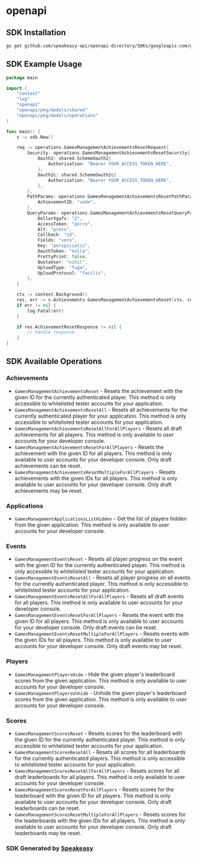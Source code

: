 # openapi

<!-- Start SDK Installation -->
## SDK Installation

```bash
go get github.com/speakeasy-api/openapi-directory/SDKs/googleapis.com/gamesManagement/v1management/go
```
<!-- End SDK Installation -->

## SDK Example Usage
<!-- Start SDK Example Usage -->
```go
package main

import (
    "context"
    "log"
    "openapi"
    "openapi/pkg/models/shared"
    "openapi/pkg/models/operations"
)

func main() {
    s := sdk.New()

    req := operations.GamesManagementAchievementsResetRequest{
        Security: operations.GamesManagementAchievementsResetSecurity{
            Oauth2: shared.SchemeOauth2{
                Authorization: "Bearer YOUR_ACCESS_TOKEN_HERE",
            },
            Oauth2c: shared.SchemeOauth2c{
                Authorization: "Bearer YOUR_ACCESS_TOKEN_HERE",
            },
        },
        PathParams: operations.GamesManagementAchievementsResetPathParams{
            AchievementID: "unde",
        },
        QueryParams: operations.GamesManagementAchievementsResetQueryParams{
            DollarXgafv: "2",
            AccessToken: "porro",
            Alt: "proto",
            Callback: "id",
            Fields: "vero",
            Key: "perspiciatis",
            OauthToken: "nulla",
            PrettyPrint: false,
            QuotaUser: "nihil",
            UploadType: "fuga",
            UploadProtocol: "facilis",
        },
    }

    ctx := context.Background()
    res, err := s.Achievements.GamesManagementAchievementsReset(ctx, req)
    if err != nil {
        log.Fatal(err)
    }

    if res.AchievementResetResponse != nil {
        // handle response
    }
}
```
<!-- End SDK Example Usage -->

<!-- Start SDK Available Operations -->
## SDK Available Operations


### Achievements

* `GamesManagementAchievementsReset` - Resets the achievement with the given ID for the currently authenticated player. This method is only accessible to whitelisted tester accounts for your application.
* `GamesManagementAchievementsResetAll` - Resets all achievements for the currently authenticated player for your application. This method is only accessible to whitelisted tester accounts for your application.
* `GamesManagementAchievementsResetAllForAllPlayers` - Resets all draft achievements for all players. This method is only available to user accounts for your developer console.
* `GamesManagementAchievementsResetForAllPlayers` - Resets the achievement with the given ID for all players. This method is only available to user accounts for your developer console. Only draft achievements can be reset.
* `GamesManagementAchievementsResetMultipleForAllPlayers` - Resets achievements with the given IDs for all players. This method is only available to user accounts for your developer console. Only draft achievements may be reset.

### Applications

* `GamesManagementApplicationsListHidden` - Get the list of players hidden from the given application. This method is only available to user accounts for your developer console.

### Events

* `GamesManagementEventsReset` - Resets all player progress on the event with the given ID for the currently authenticated player. This method is only accessible to whitelisted tester accounts for your application.
* `GamesManagementEventsResetAll` - Resets all player progress on all events for the currently authenticated player. This method is only accessible to whitelisted tester accounts for your application.
* `GamesManagementEventsResetAllForAllPlayers` - Resets all draft events for all players. This method is only available to user accounts for your developer console.
* `GamesManagementEventsResetForAllPlayers` - Resets the event with the given ID for all players. This method is only available to user accounts for your developer console. Only draft events can be reset.
* `GamesManagementEventsResetMultipleForAllPlayers` - Resets events with the given IDs for all players. This method is only available to user accounts for your developer console. Only draft events may be reset.

### Players

* `GamesManagementPlayersHide` - Hide the given player's leaderboard scores from the given application. This method is only available to user accounts for your developer console.
* `GamesManagementPlayersUnhide` - Unhide the given player's leaderboard scores from the given application. This method is only available to user accounts for your developer console.

### Scores

* `GamesManagementScoresReset` - Resets scores for the leaderboard with the given ID for the currently authenticated player. This method is only accessible to whitelisted tester accounts for your application.
* `GamesManagementScoresResetAll` - Resets all scores for all leaderboards for the currently authenticated players. This method is only accessible to whitelisted tester accounts for your application.
* `GamesManagementScoresResetAllForAllPlayers` - Resets scores for all draft leaderboards for all players. This method is only available to user accounts for your developer console.
* `GamesManagementScoresResetForAllPlayers` - Resets scores for the leaderboard with the given ID for all players. This method is only available to user accounts for your developer console. Only draft leaderboards can be reset.
* `GamesManagementScoresResetMultipleForAllPlayers` - Resets scores for the leaderboards with the given IDs for all players. This method is only available to user accounts for your developer console. Only draft leaderboards may be reset.
<!-- End SDK Available Operations -->

### SDK Generated by [Speakeasy](https://docs.speakeasyapi.dev/docs/using-speakeasy/client-sdks)
